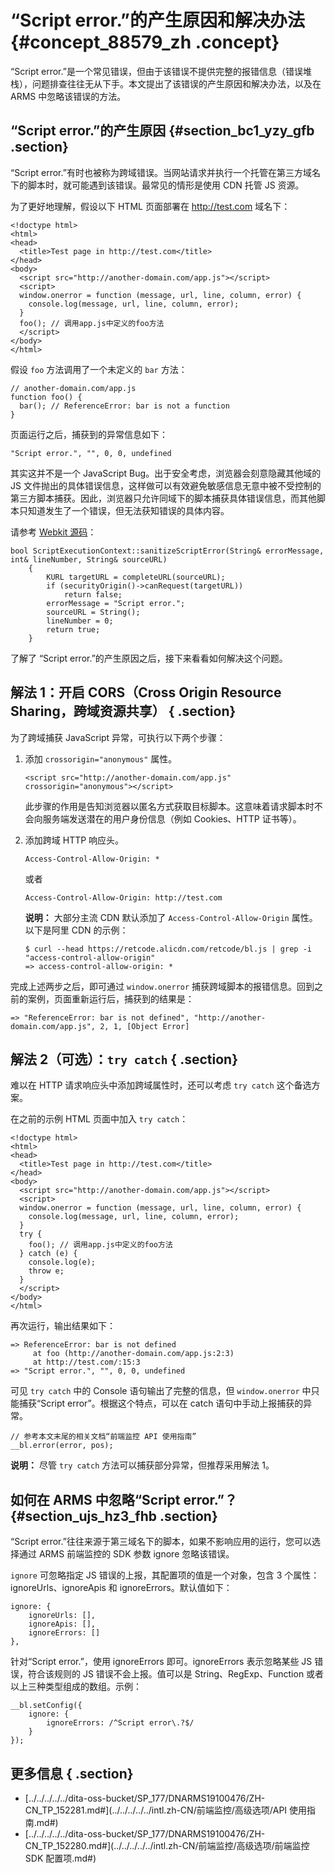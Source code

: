 # “Script error.”的产生原因和解决办法 {#concept_88579_zh .concept}

“Script error.”是一个常见错误，但由于该错误不提供完整的报错信息（错误堆栈），问题排查往往无从下手。本文提出了该错误的产生原因和解决办法，以及在 ARMS 中忽略该错误的方法。

## “Script error.”的产生原因 {#section_bc1_yzy_gfb .section}

“Script error.”有时也被称为跨域错误。当网站请求并执行一个托管在第三方域名下的脚本时，就可能遇到该错误。最常见的情形是使用 CDN 托管 JS 资源。

为了更好地理解，假设以下 HTML 页面部署在 http://test.com 域名下：

```
<!doctype html>
<html>
<head>
  <title>Test page in http://test.com</title>
</head>
<body>
  <script src="http://another-domain.com/app.js"></script>
  <script>
  window.onerror = function (message, url, line, column, error) {
    console.log(message, url, line, column, error);
  }
  foo(); // 调用app.js中定义的foo方法
  </script>
</body>
</html>
```

假设 `foo` 方法调用了一个未定义的 `bar` 方法：

```
// another-domain.com/app.js
function foo() {
  bar(); // ReferenceError: bar is not a function
}
```

页面运行之后，捕获到的异常信息如下：

```
"Script error.", "", 0, 0, undefined 
```

其实这并不是一个 JavaScript Bug。出于安全考虑，浏览器会刻意隐藏其他域的 JS 文件抛出的具体错误信息，这样做可以有效避免敏感信息无意中被不受控制的第三方脚本捕获。因此，浏览器只允许同域下的脚本捕获具体错误信息，而其他脚本只知道发生了一个错误，但无法获知错误的具体内容。

请参考 [Webkit 源码](https://trac.webkit.org/browser/branches/chromium/648/Source/WebCore/dom/ScriptExecutionContext.cpp)：

```
bool ScriptExecutionContext::sanitizeScriptError(String& errorMessage, int& lineNumber, String& sourceURL)
    {
        KURL targetURL = completeURL(sourceURL);
        if (securityOrigin()->canRequest(targetURL))
            return false;
        errorMessage = "Script error.";
        sourceURL = String();
        lineNumber = 0;
        return true;
    }
```

了解了 “Script error.”的产生原因之后，接下来看看如何解决这个问题。

## 解法 1：开启 CORS（Cross Origin Resource Sharing，跨域资源共享） { .section}

为了跨域捕获 JavaScript 异常，可执行以下两个步骤：

1.  添加 `crossorigin="anonymous"` 属性。

    ```
    <script src="http://another-domain.com/app.js" crossorigin="anonymous"></script>
    ```

    此步骤的作用是告知浏览器以匿名方式获取目标脚本。这意味着请求脚本时不会向服务端发送潜在的用户身份信息（例如 Cookies、HTTP 证书等）。

2.  添加跨域 HTTP 响应头。

    ```
    Access-Control-Allow-Origin: * 
    ```

    或者

    ```
    Access-Control-Allow-Origin: http://test.com 
    ```

    **说明：** 大部分主流 CDN 默认添加了 `Access-Control-Allow-Origin` 属性。以下是阿里 CDN 的示例：

    ```
    $ curl --head https://retcode.alicdn.com/retcode/bl.js | grep -i "access-control-allow-origin"
    => access-control-allow-origin: *
    ```


完成上述两步之后，即可通过 `window.onerror` 捕获跨域脚本的报错信息。回到之前的案例，页面重新运行后，捕获到的结果是：

```
=> "ReferenceError: bar is not defined", "http://another-domain.com/app.js", 2, 1, [Object Error]
```

## 解法 2（可选）：`try catch`  { .section}

难以在 HTTP 请求响应头中添加跨域属性时，还可以考虑 `try catch` 这个备选方案。

在之前的示例 HTML 页面中加入 `try catch`：

```
<!doctype html>
<html>
<head>
  <title>Test page in http://test.com</title>
</head>
<body>
  <script src="http://another-domain.com/app.js"></script>
  <script>
  window.onerror = function (message, url, line, column, error) {
    console.log(message, url, line, column, error);
  }
  try {
    foo(); // 调用app.js中定义的foo方法
  } catch (e) {
    console.log(e);
    throw e;
  }
  </script>
</body>
</html>
```

再次运行，输出结果如下：

```
=> ReferenceError: bar is not defined
     at foo (http://another-domain.com/app.js:2:3)
     at http://test.com/:15:3
=> "Script error.", "", 0, 0, undefined
```

可见 `try catch` 中的 Console 语句输出了完整的信息，但 `window.onerror` 中只能捕获“Script error”。根据这个特点，可以在 catch 语句中手动上报捕获的异常。

```
// 参考本文末尾的相关文档“前端监控 API 使用指南”
__bl.error(error, pos);
```

**说明：** 尽管 `try catch` 方法可以捕获部分异常，但推荐采用解法 1。

## 如何在 ARMS 中忽略“Script error.”？ {#section_ujs_hz3_fhb .section}

“Script error.”往往来源于第三域名下的脚本，如果不影响应用的运行，您可以选择通过 ARMS 前端监控的 SDK 参数 ignore 忽略该错误。

`ignore` 可忽略指定 JS 错误的上报，其配置项的值是一个对象，包含 3 个属性：ignoreUrls、ignoreApis 和 ignoreErrors。默认值如下：

```
ignore: {
    ignoreUrls: [],
    ignoreApis: [],
    ignoreErrors: []
},
```

针对“Script error.”，使用 ignoreErrors 即可。ignoreErrors 表示忽略某些 JS 错误，符合该规则的 JS 错误不会上报。值可以是 String、RegExp、Function 或者以上三种类型组成的数组。示例：

```
__bl.setConfig({
    ignore: {
        ignoreErrors: /^Script error\.?$/
    }
});
```

## 更多信息 { .section}

-   [../../../../../dita-oss-bucket/SP\_177/DNARMS19100476/ZH-CN\_TP\_152281.md\#](../../../../../intl.zh-CN/前端监控/高级选项/API 使用指南.md#)
-   [../../../../../dita-oss-bucket/SP\_177/DNARMS19100476/ZH-CN\_TP\_152280.md\#](../../../../../intl.zh-CN/前端监控/高级选项/前端监控 SDK 配置项.md#)

